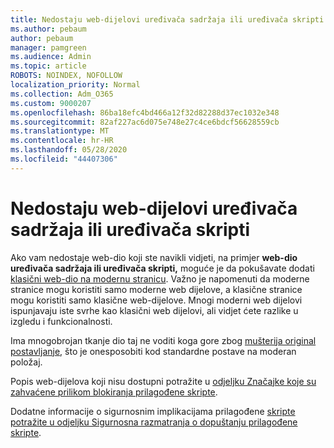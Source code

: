```yaml
---
title: Nedostaju web-dijelovi uređivača sadržaja ili uređivača skripti
ms.author: pebaum
author: pebaum
manager: pamgreen
ms.audience: Admin
ms.topic: article
ROBOTS: NOINDEX, NOFOLLOW
localization_priority: Normal
ms.collection: Adm_O365
ms.custom: 9000207
ms.openlocfilehash: 86ba18efc4bd466a12f32d82288d37ec1032e348
ms.sourcegitcommit: 82af227ac6d075e748e27c4ce6bdcf56628559cb
ms.translationtype: MT
ms.contentlocale: hr-HR
ms.lasthandoff: 05/28/2020
ms.locfileid: "44407306"
---
```

# <a name="content-editor-or-script-editor-web-parts-are-missing"></a>Nedostaju web-dijelovi uređivača sadržaja ili uređivača skripti

Ako vam nedostaje web-dio koji ste navikli vidjeti, na primjer **web-dio uređivača sadržaja ili uređivača skripti,** moguće je da pokušavate dodati [klasični web-dio na modernu stranicu](https://support.office.com/article/classic-and-modern-web-part-experiences-3fdae6c3-8fc1-49ab-8708-8c104b882e64). Važno je napomenuti da moderne stranice mogu koristiti samo moderne web dijelove, a klasične stranice mogu koristiti samo klasične web-dijelove. Mnogi moderni web dijelovi ispunjavaju iste svrhe kao klasični web dijelovi, ali vidjet ćete razlike u izgledu i funkcionalnosti.

Ima mnogobrojan tkanje dio taj ne voditi koga gore zbog [mušterija original postavljanje](https://docs.microsoft.com/sharepoint/allow-or-prevent-custom-script), što je onesposobiti kod standardne postave na moderan položaj. 

Popis web-dijelova koji nisu dostupni potražite u [odjeljku Značajke koje su zahvaćene prilikom blokiranja prilagođene skripte](https://docs.microsoft.com/sharepoint/allow-or-prevent-custom-script#features-affected-when-custom-script-is-blocked).

Dodatne informacije o sigurnosnim implikacijama prilagođene [skripte potražite u odjeljku Sigurnosna razmatranja o dopuštanju prilagođene skripte](https://docs.microsoft.com/sharepoint/security-considerations-of-allowing-custom-script).
